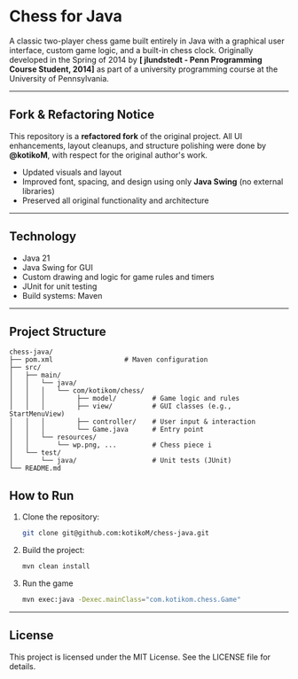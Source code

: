 # Chess for Java

A classic two-player chess game built entirely in Java with a graphical user interface, custom game logic, and a built-in chess clock. Originally developed in the Spring of 2014 by **[ jlundstedt - Penn Programming Course Student, 2014]** as part of a university programming course at the University of Pennsylvania.

---

## Fork & Refactoring Notice
This repository is a **refactored fork** of the original project. All UI enhancements, layout cleanups, and structure polishing were done by **@kotikoM**, with respect for the original author's work.

- Updated visuals and layout
- Improved font, spacing, and design using only **Java Swing** (no external libraries)
- Preserved all original functionality and architecture

---

## Technology

- Java 21
- Java Swing for GUI
- Custom drawing and logic for game rules and timers
- JUnit for unit testing 
- Build systems: Maven

---

## Project Structure

```plaintext
chess-java/
├── pom.xml                  # Maven configuration
├── src/
│   ├── main/
│   │   └── java/
│   │   │   └── com/kotikom/chess/
│   │   │        ├── model/         # Game logic and rules
│   │   │        ├── view/          # GUI classes (e.g., StartMenuView)
│   │   │        ├── controller/    # User input & interaction
│   │   │        └── Game.java      # Entry point
│   │   └── resources/
│   │       └── wp.png, ...         # Chess piece i   
│   └── test/
│       └── java/                   # Unit tests (JUnit)
└── README.md
```

## How to Run
1. Clone the repository:
    ```bash
   git clone git@github.com:kotikoM/chess-java.git
    ```
2. Build the project:
    ```bash
   mvn clean install
    ```
3. Run the game
    ```bash
   mvn exec:java -Dexec.mainClass="com.kotikom.chess.Game"
    ```

---

## License

This project is licensed under the MIT License. See the LICENSE file for details.
